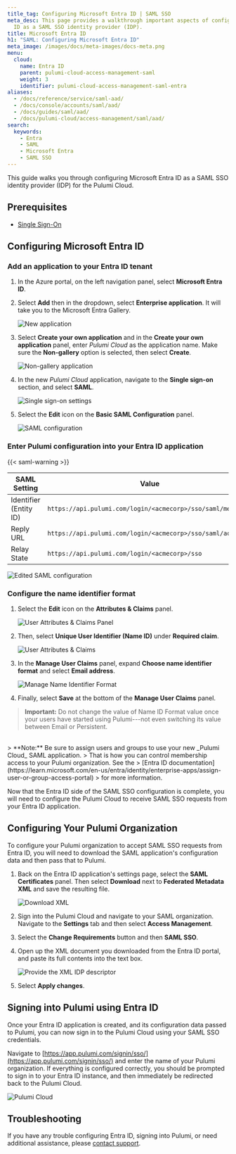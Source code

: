 ```yaml
---
title_tag: Configuring Microsoft Entra ID | SAML SSO
meta_desc: This page provides a walkthrough important aspects of configuring Entra
  ID as a SAML SSO identity provider (IDP).
title: Microsoft Entra ID
h1: "SAML: Configuring Microsoft Entra ID"
meta_image: /images/docs/meta-images/docs-meta.png
menu:
  cloud:
    name: Entra ID
    parent: pulumi-cloud-access-management-saml
    weight: 3
    identifier: pulumi-cloud-access-management-saml-entra
aliases:
  - /docs/reference/service/saml-aad/
  - /docs/console/accounts/saml/aad/
  - /docs/guides/saml/aad/
  - /docs/pulumi-cloud/access-management/saml/aad/
search:
  keywords:
    - Entra
    - SAML
    - Microsoft Entra
    - SAML SSO
---
```


This guide walks you through configuring Microsoft Entra ID as a SAML SSO identity provider
(IDP) for the Pulumi Cloud.

## Prerequisites

- [Single Sign-On](/docs/pulumi-cloud/access-management/saml/sso/)

## Configuring Microsoft Entra ID

### Add an application to your Entra ID tenant

1. In the Azure portal, on the left navigation panel, select **Microsoft Entra ID**.

1. Select **Add** then in the dropdown, select **Enterprise application**. It will take you to the Microsoft Entra Gallery.

    ![New application](/images/docs/reference/service/saml-aad/new-application.png)

1. Select **Create your own application** and in the **Create your own application** panel, enter
   _Pulumi Cloud_ as the application name. Make sure the **Non-gallery** option is selected, then select **Create**.

    ![Non-gallery application](/images/docs/reference/service/saml-aad/non-gallery-application.png)

1. In the new _Pulumi Cloud_ application, navigate to the **Single sign-on** section, and
  select **SAML**.

    ![Single sign-on settings](/images/docs/reference/service/saml-aad/single-sign-on.png)

1. Select the **Edit** icon on the **Basic SAML Configuration** panel.

    ![SAML configuration](/images/docs/reference/service/saml-aad/saml-configuration.png)

### Enter Pulumi configuration into your Entra ID application

{{< saml-warning >}}

| SAML Setting | Value |
| --------------- | ----- |
| Identifier (Entity ID) | `https://api.pulumi.com/login/<acmecorp>/sso/saml/metadata` |
| Reply URL | `https://api.pulumi.com/login/<acmecorp>/sso/saml/acs` |
| Relay State | `https://api.pulumi.com/login/<acmecorp>/sso` |

![Edited SAML configuration](/images/docs/reference/service/saml-aad/edited-saml-configuration.png)

### Configure the name identifier format

1. Select the **Edit** icon on the **Attributes & Claims** panel.

    ![User Attributes & Claims Panel](/images/docs/reference/service/saml-aad/attributes-and-claims-panel.png)

1. Then, select **Unique User Identifier (Name ID)** under **Required claim**.

    ![User Attributes & Claims](/images/docs/reference/service/saml-aad/attributes-and-claims.png)

1. In the **Manage User Claims** panel, expand **Choose name identifier format** and select **Email address**.

    ![Manage Name Identifier Format](/images/docs/reference/service/saml-aad/name-identifier-format.png)

1. Finally, select **Save** at the bottom of the **Manage User Claims** panel.

> **Important:** Do not change the value of Name ID Format value once your users have started using Pulumi---not even switching its value between Email or Persistent.
<br />
> **Note:** Be sure to assign users and groups to use your new _Pulumi Cloud_ SAML application.
> That is how you can control membership access to your Pulumi organization. See the
> [Entra ID documentation](https://learn.microsoft.com/en-us/entra/identity/enterprise-apps/assign-user-or-group-access-portal)
> for more information.

Now that the Entra ID side of the SAML SSO configuration is complete, you will need
to configure the Pulumi Cloud to receive SAML SSO requests from your
Entra ID application.

## Configuring Your Pulumi Organization

To configure your Pulumi organization to accept SAML SSO requests from Entra ID, you will need to
download the SAML application's configuration data and then pass that to Pulumi.

1. Back on the Entra ID application's settings page, select the **SAML Certificates** panel.
  Then select **Download** next to **Federated Metadata XML** and save the resulting file.

    ![Download XML](/images/docs/reference/service/saml-aad/download-xml.png)

1. Sign into the Pulumi Cloud and navigate to your SAML organization. Navigate to the
  **Settings** tab and then select **Access Management**.

1. Select the **Change Requirements** button and then **SAML SSO**.

1. Open up the XML document you downloaded from the Entra ID portal, and paste its full contents into the text box.

    ![Provide the XML IDP descriptor](/images/docs/reference/service/saml-aad/pulumi-saml-settings-page.png)

1. Select **Apply changes**.

## Signing into Pulumi using Entra ID

Once your Entra ID application is created, and its configuration data passed to Pulumi, you can now
sign in to the Pulumi Cloud using your SAML SSO credentials.

Navigate to [https://app.pulumi.com/signin/sso/](https://app.pulumi.com/signin/sso/) and enter the
name of your Pulumi organization. If everything is configured correctly, you should be prompted to
sign in to your Entra ID instance, and then immediately be redirected back to the Pulumi Cloud.

![Pulumi Cloud](/images/docs/reference/service/saml-aad/pulumi-console-signin.png)

## Troubleshooting

If you have any trouble configuring Entra ID, signing into Pulumi, or need additional assistance, please
[contact support](https://support.pulumi.com/).
